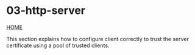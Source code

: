# 03-http-server
[HOME](../readme.md)

This section explains how to configure client correctly to trust the server certificate using a pool of trusted clients.

